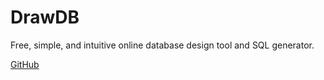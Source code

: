 # DrawDB

Free, simple, and intuitive online database design tool and SQL generator.




[GitHub](https://github.com/drawdb-io/drawdb)